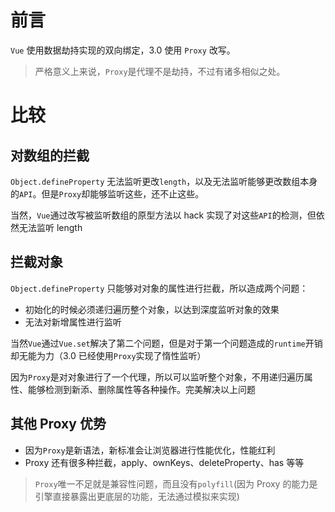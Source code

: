 # 前言

`Vue` 使用数据劫持实现的双向绑定，3.0 使用 `Proxy` 改写。

> 严格意义上来说，`Proxy`是代理不是劫持，不过有诸多相似之处。

# 比较

## 对数组的拦截

`Object.defineProperty` 无法监听更改`length`，以及无法监听能够更改数组本身的`API`。但是`Proxy`却能够监听这些，还不止这些。

当然，`Vue`通过改写被监听数组的原型方法以 hack 实现了对这些`API`的检测，但依然无法监听 length

## 拦截对象

`Object.defineProperty` 只能够对对象的属性进行拦截，所以造成两个问题：

- 初始化的时候必须递归遍历整个对象，以达到深度监听对象的效果
- 无法对新增属性进行监听

当然`Vue`通过`Vue.set`解决了第二个问题，但是对于第一个问题造成的`runtime`开销却无能为力（3.0 已经使用`Proxy`实现了惰性监听）

因为`Proxy`是对对象进行了一个代理，所以可以监听整个对象，不用递归遍历属性、能够检测到新添、删除属性等各种操作。完美解决以上问题

## 其他 Proxy 优势

- 因为`Proxy`是新语法，新标准会让浏览器进行性能优化，性能红利
- Proxy 还有很多种拦截，apply、ownKeys、deleteProperty、has 等等

> `Proxy`唯一不足就是兼容性问题，而且没有`polyfill`(因为 Proxy 的能力是引擎直接暴露出更底层的功能，无法通过模拟来实现)
